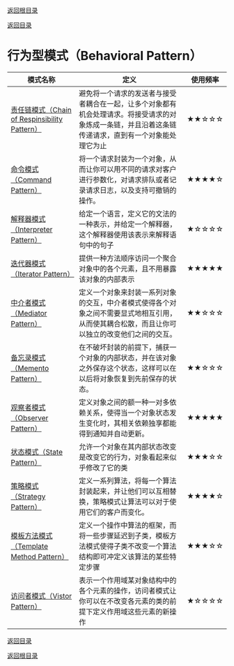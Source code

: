 [返回根目录](/README.md)

[返回目录](../README.md)

# 行为型模式（Behavioral Pattern）

| 模式名称                                                   | 定义                                                         | 使用频率 |
| ---------------------------------------------------------- | ------------------------------------------------------------ | -------- |
| [责任链模式（Chain of Respinsibility Pattern）](./CORP.md) | 避免将一个请求的发送者与接受者耦合在一起，让多个对象都有机会处理请求。将接受请求的对象炼成一条链，并且沿着这条链传递请求，直到有一个对象能处理它为止 | ★★☆☆☆    |
| [命令模式（Command Pattern）](./CP.md)                     | 将一个请求封装为一个对象，从而让你可以用不同的请求对客户进行参数化，对请求排队或者记录请求日志，以及支持可撤销的操作。 | ★★★★☆    |
| [解释器模式（Interpreter Pattern）](./IP.md)               | 给定一个语言，定义它的文法的一种表示，并给定一个解释器，这个解释器使用该表示来解释语句中的句子 | ★☆☆☆☆    |
| [迭代器模式（Iterator Pattern）](./ITP.md)                 | 提供一种方法顺序访问一个聚合对象中的各个元素，且不用暴露该对象的内部表示 | ★★★★★    |
| [中介者模式（Mediator Pattern）](./MP.md)                  | 定义一个对象来封装一系列对象的交互，中介者模式使得各个对象之间不需要显式地相互引用，从而使其耦合松散，而且让你可以独立的改变他们之间的交互。 | ★★☆☆☆    |
| [备忘录模式（Memento Pattern）](./MEP.md)                  | 在不破坏封装的前提下，捕获一个对象的内部状态，并在该对象之外保存这个状态，这样可以在以后将对象恢复到先前保存的状态。 | ★★☆☆☆    |
| [观察者模式（Observer Pattern）](./OP.md)                  | 定义对象之间的额一种一对多依赖关系，使得当一个对象状态发生变化时，其相关依赖独享都能得到通知并自动更新。 | ★★★★★    |
| [状态模式（State Pattern）](./SP.md)                       | 允许一个对象在其内部状态改变是改变它的行为，对象看起来似乎修改了它的类 | ★★★☆☆    |
| [策略模式（Strategy Pattern）](./STP.md)                   | 定义一系列算法，将每一个算法封装起来，并让他们可以互相替换，策略模式让算法可以对于使用它们的客户而变化。 | ★★★★☆    |
| [模板方法模式（Template Method Pattern）](./TMP.md)        | 定义一个操作中算法的框架，而将一些步骤延迟到子类，模板方法模式使得子类不改变一个算法结构即可冲定义该算法的某些特定步骤 | ★★★☆☆    |
| [访问者模式（Vistor Pattern）](./VP.md)                    | 表示一个作用域某对象结构中的各个元素的操作，访问者模式让你可以在不改变各元素的类的前提下定义作用域这些元素的新操作 | ★☆☆☆☆    |





[返回目录](../README.md)

[返回根目录](/README.md)